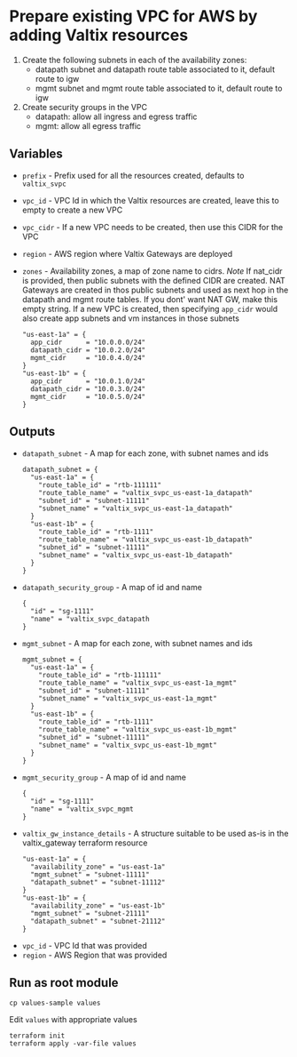 # Prepare existing VPC for AWS by adding Valtix resources

1. Create the following subnets in each of the availability zones:
    * datapath subnet and datapath route table associated to it, default route to igw
    * mgmt subnet and mgmt route table associated to it, default route to igw
1. Create security groups in the VPC
    * datapath: allow all ingress and egress traffic
    * mgmt: allow all egress traffic

## Variables
* `prefix` - Prefix used for all the resources created, defaults to `valtix_svpc`
* `vpc_id` - VPC Id in which the Valtix resources are created, leave this to empty to create a new VPC
* `vpc_cidr` - If a new VPC needs to be created, then use this CIDR for the VPC
* `region` - AWS region where Valtix Gateways are deployed
* `zones` - Availability zones, a map of zone name to cidrs. *Note* If nat_cidr is provided, then public subnets with the defined CIDR are created. NAT Gateways are created in thos public subnets and used as next hop in the datapath and mgmt route tables. If you dont' want NAT GW, make this empty string. If a new VPC is created, then specifying `app_cidr` would also create app subnets and vm instances in those subnets

    ```
    "us-east-1a" = {
      app_cidr      = "10.0.0.0/24"
      datapath_cidr = "10.0.2.0/24"
      mgmt_cidr     = "10.0.4.0/24"
    }
    "us-east-1b" = {
      app_cidr      = "10.0.1.0/24"
      datapath_cidr = "10.0.3.0/24"
      mgmt_cidr     = "10.0.5.0/24"
    }
    ```

## Outputs
* `datapath_subnet` - A map for each zone, with subnet names and ids
    ```
    datapath_subnet = {
      "us-east-1a" = {
        "route_table_id" = "rtb-111111"
        "route_table_name" = "valtix_svpc_us-east-1a_datapath"
        "subnet_id" = "subnet-11111"
        "subnet_name" = "valtix_svpc_us-east-1a_datapath"
      }
      "us-east-1b" = {
        "route_table_id" = "rtb-1111"
        "route_table_name" = "valtix_svpc_us-east-1b_datapath"
        "subnet_id" = "subnet-11111"
        "subnet_name" = "valtix_svpc_us-east-1b_datapath"
      }
    }
    ```
* `datapath_security_group` - A map of id and name
    ```
    {
      "id" = "sg-1111"
      "name" = "valtix_svpc_datapath
    }
    ```
* `mgmt_subnet` - A map for each zone, with subnet names and ids
    ```
    mgmt_subnet = {
      "us-east-1a" = {
        "route_table_id" = "rtb-111111"
        "route_table_name" = "valtix_svpc_us-east-1a_mgmt"
        "subnet_id" = "subnet-11111"
        "subnet_name" = "valtix_svpc_us-east-1a_mgmt"
      }
      "us-east-1b" = {
        "route_table_id" = "rtb-1111"
        "route_table_name" = "valtix_svpc_us-east-1b_mgmt"
        "subnet_id" = "subnet-11111"
        "subnet_name" = "valtix_svpc_us-east-1b_mgmt"
      }
    }
    ```
* `mgmt_security_group` - A map of id and name
    ```
    {
      "id" = "sg-1111"
      "name" = "valtix_svpc_mgmt
    }
    ```
* `valtix_gw_instance_details` - A structure suitable to be used as-is in the valtix_gateway terraform resource
    ```
    "us-east-1a" = {
      "availability_zone" = "us-east-1a"
      "mgmt_subnet" = "subnet-11111"
      "datapath_subnet" = "subnet-11112"
    }
    "us-east-1b" = {
      "availability_zone" = "us-east-1b"
      "mgmt_subnet" = "subnet-21111"
      "datapath_subnet" = "subnet-21112"
    }
    ```
* `vpc_id` - VPC Id that was provided
* `region` - AWS Region that was provided    

## Run as root module

```
cp values-sample values
```

Edit `values` with appropriate values

```
terraform init
terraform apply -var-file values
```
